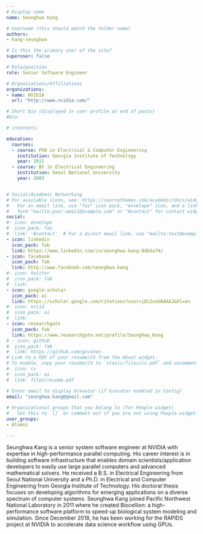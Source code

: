 ```yaml
---
# Display name
name: Seunghwa Kang

# Username (this should match the folder name)
authors:
- kang-seunghwa

# Is this the primary user of the site?
superuser: false

# Role/position
role: Senior Software Engineer

# Organizations/Affiliations
organizations:
- name: NVIDIA
  url: "http://www.nvidia.com/"

# Short bio (displayed in user profile at end of posts)
#bio: 

# interests:

education:
  courses:
  - course: PhD in Electrical & Computer Engineering
    institution: Georgia Institute of Technology
    year: 2011
  - course: BS in Electrical Engineering
    institution: Seoul National University
    year: 2003


# Social/Academic Networking
# For available icons, see: https://sourcethemes.com/academic/docs/widgets/#icons
#   For an email link, use "fas" icon pack, "envelope" icon, and a link in the
#   form "mailto:your-email@example.com" or "#contact" for contact widget.
social:
#- icon: envelope
#  icon_pack: fas
#  link: '#contact'  # For a direct email link, use "mailto:test@example.org".
- icon: linkedin
  icon_pack: fab
  link: https://www.linkedin.com/in/seunghwa-kang-88b5a74/
- icon: facebook
  icon_pack: fab
  link: http://www.facebook.com/seunghwa.kang
#- icon: twitter
#  icon_pack: fab
#  link:
- icon: google-scholar
  icon_pack: ai
  link: https://scholar.google.com/citations?user=jBi2uoUAAAAJ&hl=en
#- icon: orcid
#  icon_pack: ai
#  link:
- icon: researchgate
  icon_pack: fab
  link: https://www.researchgate.net/profile/Seunghwa_Kang
# - icon: github
#  icon_pack: fab
#  link: https://github.com/gcushen
# Link to a PDF of your resume/CV from the About widget.
# To enable, copy your resume/CV to `static/files/cv.pdf` and uncomment the lines below.  
#- icon: cv
#  icon_pack: ai
#  link: files/resume.pdf

# Enter email to display Gravatar (if Gravatar enabled in Config)
email: "seunghwa.kang@gmail.com"
  
# Organizational groups that you belong to (for People widget)
#   Set this to `[]` or comment out if you are not using People widget.  
user_groups:
- Alumni

---
```


Seunghwa Kang is a senior system software engineer at NVIDIA with expertise in high-performance parallel computing. His career interest is in building software infrastructure that enables domain scientists/application developers to easily use large parallel computers and advanced mathematical solvers. He received a B.S. in Electrical Engineering from Seoul National University and a Ph.D. in Electrical and Computer Engineering from Georgia Institute of Technology. His doctoral thesis focuses on developing algorithms for emerging applications on a diverse spectrum of computer systems.  Seunghwa Kang joined Pacific Northwest National Laboratory in 2011 where he created Biocellion: a high-performance software platform to speed-up biological system modeling and simulation. Since December 2018, he has been working for the RAPIDS project at NVIDIA to accelerate data science workflow using GPUs.
